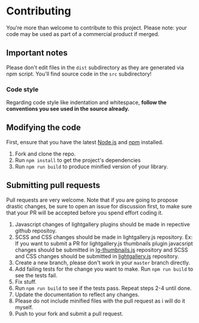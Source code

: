 # Contributing

You're more than welcome to contribute to this project. Please note: your code may be used as part of a commercial product if merged.

## Important notes
Please don't edit files in the `dist` subdirectory as they are generated via npm script. You'll find source code in the `src` subdirectory!

### Code style
Regarding code style like indentation and whitespace, **follow the conventions you see used in the source already.**

## Modifying the code
First, ensure that you have the latest [Node.js](http://nodejs.org/) and [npm](http://npmjs.org/) installed.

1. Fork and clone the repo.
1. Run `npm install` to get the project's dependencies
1. Run `npm run build` to produce minified version of your library.

## Submitting pull requests
Pull requests are very welcome. Note that if you are going to propose drastic changes, be sure to open an issue for discussion first, to make sure that your PR will be accepted before you spend effort coding it.

1. Javascript changes of lightgallery plugins should be made in repective github repositoy.
2. SCSS and CSS changes should be made in lightgallery.js repository. Ex: If you want to submit a PR for lightgallery.js thumbnails plugin javacsript changes should be submitted in [lg-thumbnails.js](https://github.com/sachinchoolur/lg-thumbnail.js) repository and SCSS and CSS changes should be submitted in [lightgallery.js](https://github.com/sachinchoolur/lightgallery.js) repository.
2. Create a new branch, please don't work in your `master` branch directly.
1. Add failing tests for the change you want to make. Run `npm run build` to see the tests fail.
1. Fix stuff.
1. Run `npm run build` to see if the tests pass. Repeat steps 2-4 until done.
1. Update the documentation to reflect any changes.
2. Please do not include minified files with the pull request as i will do it myself.
1. Push to your fork and submit a pull request.
